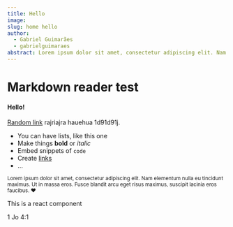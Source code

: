 ```yaml
---
title: Hello
image: 
slug: home hello
author: 
  - Gabriel Guimarães
  - gabrielguimaraes
abstract: Lorem ipsum dolor sit amet, consectetur adipiscing elit. Nam elementum nulla eu tincidunt maximus.
---
```


# Markdown reader test

#### Hello!

[Random link](https://web.whatsapp.com/) rajriajra hauehua 1d91d91j.

- You can have lists, like this one
- Make things **bold** or _italic_
- Embed snippets of `code`
- Create [links](/)
- ...

<small>Lorem ipsum dolor sit amet, consectetur adipiscing elit. Nam elementum nulla eu tincidunt maximus. Ut in massa eros. Fusce blandit arcu eget risus maximus, suscipit lacinia eros faucibus. ❤️</small>

This is a react component

<Bible>1 Jo 4:1</Bible>
